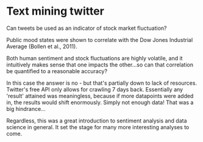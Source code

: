 # Text mining twitter

Can tweets be used as an indicator of stock market fluctuation?

Public mood states were shown to correlate with the Dow Jones Industrial Average (Bollen et al., 2011).

Both human sentiment and stock fluctuations are highly volatile, and it intuitively makes sense that one impacts the other...so can that correlation be quantified to a reasonable accuracy?

In this case the answer is no - but that's partially down to lack of resources. Twitter's free API only allows for crawling 7 days back. Essentially any 'result' attained was meaningless, because if more datapoints were added in, the results would shift enormously. Simply not enough data! That was a big hindrance...

Regardless, this was a great introduction to sentiment analysis and data science in general. It set the stage for many more interesting analyses to come.
